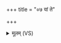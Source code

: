 +++
title = "०७ यां ते"

+++
<details><summary>मूलम् (VS)</summary>

यां ते॑ च॒क्रुः सेना॑यां॒ यां च॒क्रुरि॑ष्वायु॒धे। दु॑न्दु॒भौ कृ॒त्यां यां च॒क्रुः पुनः॒ प्रति॑ हरामि॒ ताम् ॥
</details>